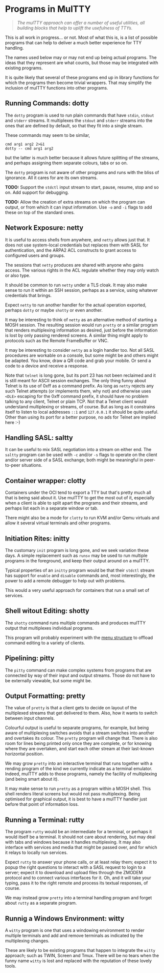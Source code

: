 # Programs in MulTTY

> *The mulTTY approach can offer a number of
> useful utilities, all building blocks that
> help to uplift the usefulness of TTYs.*

This is all work in progress... or not.
Most of what this is, is a list of possible
programs that can help to deliver a much
better experience for TTY handling.

The names used below may or may not end up
being actual programs.  The ideas that they
represent are what counts, but those may be
integrated with existing programs.

It is quite likely that several of these
programs end up in library functions for
which the programs then become trivial
wrappers.  That may simplify the inclusion
of mulTTY functions into other programs.


## Running Commands: dotty

The `dotty` program is used to run plain commands
that have `stdin`, `stdout` and `stderr`
streams.  It multiplexes the `stdout` and
`stderr` streams into the ones that are
defined by default, so that they fit into a
single stream.

These commands may seem to be similar,

```
cmd arg1 arg2 2>&1
dotty -- cmd arg1 arg2
```

but the latter is much better because it allows
future splitting of the streams, and perhaps
assigning them separate colours, tabs or so on.

The `dotty` program is not aware of other
programs and runs with the bliss of ignorance.
All it cares for are its own streams.


**TODO:** Support the `stdctl` input stream
to start, pause, resume, stop and so on.  Add
support for debugging.

**TODO:** Allow the creation of extra streams
on which the program can output, or from which
it can input information.  Use `-o` and `-i`
flags to add these on top of the standard ones.


## Network Exposure: netty

It is useful to access shells from anywhere,
and `netty` allows just that.  It does not
use system-local credentials but replaces
them with SASL for authentication, and the
ARPA2 ACL constructs to grant access to
configured users and groups.

The sessions that `netty` produces are shared
with anyone who gains access.  The various
rights in the ACL regulate whether they may
only watch or also type.

It should be common to run `netty` under a
TLS cloak.  It may also make sense to run it
within an SSH session, perhaps as a service,
using whatever credentials that brings.

Expect `netty` to run another handler for
the actual operation exported, perhaps `dotty`
or maybe `shotty` or even another.

It may be interesting to think of `netty`
as an alternative method of starting a MOSH
session.  The resulting session would run
`pretty` or a similar program that renders
multiplexing information as desired, just
before the information is lost by only
passing rendered screens.  A similar thing
might apply to protocols such as the Remote
FrameBuffer or VNC.

It may be interesting to consider `netty` as
a login handler too.  Not all SASL procedures
are workable on a console, but some might be
and others might be adapted.  You know, draw
a QR code and grab your mobile.  Or send a
code to a device and receive a response.

Note that `telnet` is long gone, but its port
23 has not been reclaimed and it is still
meant for ASCII session exchanges.  The only
thing funny about Telnet is its use of 0xff
as a command prefix.  As long as `netty` rejects
any such Telnet attempts (or implements them,
why not) and otherwise uses `<DLE>` escaping
for the 0xff command prefix, it should have
no problem talking to any client, Telnet or
plain TCP.  Not that a Telnet client would
understand multiplexing or streams, of course.
But as long as it constrains itself to listen
to local addresses `::1` and `127.0.0.1` it
should be quite useful.  Other than using
its port for a better purpose, no ads for
Telnet are implied here :-)


## Handling SASL: saltty

It can be useful to mix SASL negotiation
into a stream on either end.  The `saltty`
program can be used with `-c` and/or `-s`
flags to operate on the client and/or
server side of a SASL exchange; both might
be meaningful in peer-to-peer situations.


## Container wrapper: clotty

Containers under the OCI tend to export a
TTY but that's pretty much all that is being
said about it.  Use mulTTY to get the most out
of it, especially when a client is able to
split apart the programs and their streams,
and perhaps list each in a separate window
or tab.

There might also be a mode for `clotty` to
run KVM and/or Qemu virtuals and allow it
several virtual terminals and other programs.


## Initiation Rites: initty

The customary `init` program is long gone,
and we seek variation these days.  A simple
replacement such as `runsv` may be used to
run multiple programs in the foreground, and
keep their output around on a mulTTY.

Typical properties of an `initty` program
would be that their `stdctl` stream has
support for `enable` and `disable` commands
and, most interestingly, the power to add a
remote debugger to help out with problems.

This would a very useful approach for containers
that run a small set of services.


## Shell witout Editing: shotty

The `shotty` command runs multiple commands
and produces mulTTY output that multiplexes
individual programs.

This program will probably experiment with
the [menu structure](MENU.MD) to offload
command editing to a variety of clients.


## Pipelining: pitty

The `pitty` command can make complex systems
from programs that are connected by way of
their input and output streams.  Those do not
have to be externally viewable, but some might
be.


## Output Formatting: pretty

The value of `pretty` is that a client gets
to decide on layout of the multiplexed streams
that get delivered to them.  Also, how it wants
to switch between input channels.

Colourful output is useful to separate programs,
for example, but being aware of multiplexing
switches avoids that a stream switches into another
and overtakes its colour.  The `pretty` program
will change that.  There is also room for lines
being printed only once they are complete, or
for knowing where they are overtaken, and start
each other stream at their last-known horizontal
position.

We may grow `pretty` into an interactive terminal
that runs together with a rending program of the
kind we currently indicate as a terminal emulator.
Indeed, mulTTY adds to those programs, namely the
facility of multiplexing (and being smart about it).

It may make sense to run `pretty` as a program
within a MOSH shell.  This shell renders literal
screens but would not pass multiplexing.  Being
optimised for graphical output, it is best to
have a mulTTY handler just before that point of
information loss.


## Running a Terminal: rutty

The program `rutty` would be an intermediate
for a terminal, or perhaps it would itself be
a terminal.  It should not care about rendering,
but may deal with tabs and windows because it
handles multiplexing.  It may also interface with
services and media that might be passed over, and
for which it relays to locally run services.

Expect `rutty` to answer your phone calls, or
at least relay them; expect it to popup the
right questions to interact with a SASL request
to login to a server; expect it to download and
upload files through the ZMODEM protocol and to
connect various interfaces for it.  Oh, and it
will take your typing, pass it to the right
remote and process its textual responses, of
course.

We may instead grow `pretty` into a terminal
handling program and forget about `rutty` as
a separate program.


## Runnig a Windows Environment: witty

A `witty` program is one that uses a windowing
environment to render multiple terminals and
add and remove terminals as indicated by the
multiplexing changes.

These are likely to be existing programs that
happen to integrate the `witty` approach; such
as TWIN, Screen and Tmux.  There will be no
tears when the funny name `witty` is lost and
replaced with the reputation of these lovely
tools.

